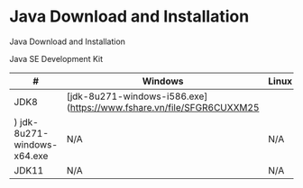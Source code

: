 # Java Download and Installation
Java Download and Installation

Java SE Development Kit

| # | Windows | Linux | macOS |
| --- | --- | --- | --- |
| JDK8 | [jdk-8u271-windows-i586.exe](https://www.fshare.vn/file/SFGR6CUXXM25
) jdk-8u271-windows-x64.exe | N/A | N/A |
| JDK11 | N/A | N/A | N/A |
